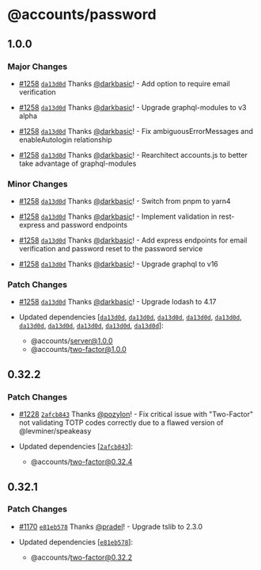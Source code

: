 # @accounts/password

## 1.0.0

### Major Changes

- [#1258](https://github.com/accounts-js/accounts/pull/1258) [`da13d0d`](https://github.com/accounts-js/accounts/commit/da13d0dc96f05b83f28d5d367d1dc96a00210bf8) Thanks [@darkbasic](https://github.com/darkbasic)! - Add option to require email verification

- [#1258](https://github.com/accounts-js/accounts/pull/1258) [`da13d0d`](https://github.com/accounts-js/accounts/commit/da13d0dc96f05b83f28d5d367d1dc96a00210bf8) Thanks [@darkbasic](https://github.com/darkbasic)! - Upgrade graphql-modules to v3 alpha

- [#1258](https://github.com/accounts-js/accounts/pull/1258) [`da13d0d`](https://github.com/accounts-js/accounts/commit/da13d0dc96f05b83f28d5d367d1dc96a00210bf8) Thanks [@darkbasic](https://github.com/darkbasic)! - Fix ambiguousErrorMessages and enableAutologin relationship

- [#1258](https://github.com/accounts-js/accounts/pull/1258) [`da13d0d`](https://github.com/accounts-js/accounts/commit/da13d0dc96f05b83f28d5d367d1dc96a00210bf8) Thanks [@darkbasic](https://github.com/darkbasic)! - Rearchitect accounts.js to better take advantage of graphql-modules

### Minor Changes

- [#1258](https://github.com/accounts-js/accounts/pull/1258) [`da13d0d`](https://github.com/accounts-js/accounts/commit/da13d0dc96f05b83f28d5d367d1dc96a00210bf8) Thanks [@darkbasic](https://github.com/darkbasic)! - Switch from pnpm to yarn4

- [#1258](https://github.com/accounts-js/accounts/pull/1258) [`da13d0d`](https://github.com/accounts-js/accounts/commit/da13d0dc96f05b83f28d5d367d1dc96a00210bf8) Thanks [@darkbasic](https://github.com/darkbasic)! - Implement validation in rest-express and password endpoints

- [#1258](https://github.com/accounts-js/accounts/pull/1258) [`da13d0d`](https://github.com/accounts-js/accounts/commit/da13d0dc96f05b83f28d5d367d1dc96a00210bf8) Thanks [@darkbasic](https://github.com/darkbasic)! - Add express endpoints for email verification and password reset to the password service

- [#1258](https://github.com/accounts-js/accounts/pull/1258) [`da13d0d`](https://github.com/accounts-js/accounts/commit/da13d0dc96f05b83f28d5d367d1dc96a00210bf8) Thanks [@darkbasic](https://github.com/darkbasic)! - Upgrade graphql to v16

### Patch Changes

- [#1258](https://github.com/accounts-js/accounts/pull/1258) [`da13d0d`](https://github.com/accounts-js/accounts/commit/da13d0dc96f05b83f28d5d367d1dc96a00210bf8) Thanks [@darkbasic](https://github.com/darkbasic)! - Upgrade lodash to 4.17

- Updated dependencies [[`da13d0d`](https://github.com/accounts-js/accounts/commit/da13d0dc96f05b83f28d5d367d1dc96a00210bf8), [`da13d0d`](https://github.com/accounts-js/accounts/commit/da13d0dc96f05b83f28d5d367d1dc96a00210bf8), [`da13d0d`](https://github.com/accounts-js/accounts/commit/da13d0dc96f05b83f28d5d367d1dc96a00210bf8), [`da13d0d`](https://github.com/accounts-js/accounts/commit/da13d0dc96f05b83f28d5d367d1dc96a00210bf8), [`da13d0d`](https://github.com/accounts-js/accounts/commit/da13d0dc96f05b83f28d5d367d1dc96a00210bf8), [`da13d0d`](https://github.com/accounts-js/accounts/commit/da13d0dc96f05b83f28d5d367d1dc96a00210bf8), [`da13d0d`](https://github.com/accounts-js/accounts/commit/da13d0dc96f05b83f28d5d367d1dc96a00210bf8), [`da13d0d`](https://github.com/accounts-js/accounts/commit/da13d0dc96f05b83f28d5d367d1dc96a00210bf8), [`da13d0d`](https://github.com/accounts-js/accounts/commit/da13d0dc96f05b83f28d5d367d1dc96a00210bf8), [`da13d0d`](https://github.com/accounts-js/accounts/commit/da13d0dc96f05b83f28d5d367d1dc96a00210bf8)]:
  - @accounts/server@1.0.0
  - @accounts/two-factor@1.0.0

## 0.32.2

### Patch Changes

- [#1228](https://github.com/accounts-js/accounts/pull/1228) [`2afcb843`](https://github.com/accounts-js/accounts/commit/2afcb8435615bb8c85bdba39101a2c25a451df12) Thanks [@pozylon](https://github.com/pozylon)! - Fix critical issue with "Two-Factor" not validating TOTP codes correctly due to a flawed version of @levminer/speakeasy

- Updated dependencies [[`2afcb843`](https://github.com/accounts-js/accounts/commit/2afcb8435615bb8c85bdba39101a2c25a451df12)]:
  - @accounts/two-factor@0.32.4

## 0.32.1

### Patch Changes

- [#1170](https://github.com/accounts-js/accounts/pull/1170) [`e81eb578`](https://github.com/accounts-js/accounts/commit/e81eb578b35906346b6fadd6c5768b82879f6cda) Thanks [@pradel](https://github.com/pradel)! - Upgrade tslib to 2.3.0

- Updated dependencies [[`e81eb578`](https://github.com/accounts-js/accounts/commit/e81eb578b35906346b6fadd6c5768b82879f6cda)]:
  - @accounts/two-factor@0.32.2
